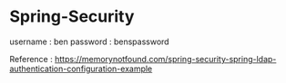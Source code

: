 # Spring-Security

username : ben
password : benspassword

Reference : https://memorynotfound.com/spring-security-spring-ldap-authentication-configuration-example